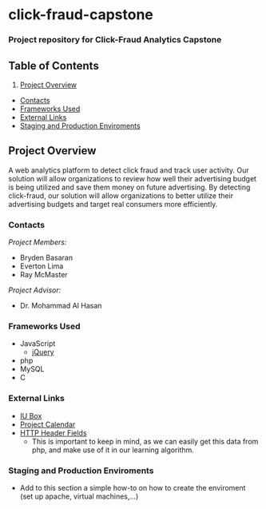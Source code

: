 click-fraud-capstone
====================

### Project repository for Click-Fraud Analytics Capstone

## Table of Contents
1. [Project Overview](#project-overview)
  * [Contacts](#contacts)
  * [Frameworks Used](#frameworks-used)
  * [External Links](#external-links)
  * [Staging and Production Enviroments](#staging-and-production-enviroments)


## Project Overview
A web analytics platform to detect click fraud and track user activity. Our solution will allow organizations 
to review how well their advertising budget is being utilized and save them money on future advertising. By detecting click-fraud,
our solution will allow organizations to better utilize their advertising budgets and target real consumers more efficiently.


### Contacts
*Project Members:*   
- Bryden Basaran 
- Everton Lima 
- Ray McMaster

*Project Advisor:* 
- Dr. Mohammad Al Hasan

### Frameworks Used
- JavaScript
  * [jQuery](http://learn.jquery.com)
- php
- MySQL
- C

### External Links 
- [IU Box](https://iu.box.com/s/gcdnmju6k48psy6f6w5h)
- [Project Calendar](http://www.google.com/calendar/embed?src=krimzun.com_9q19bvjt1tr2qccdjo104849jc%40group.calendar.google.com&ctz=America/New_York)
- [HTTP Header Fields](http://en.wikipedia.org/wiki/List_of_HTTP_header_fields)
  * This is important to keep in mind, as we can easily get this data from php, and make use of it in our learning algorithm.

### Staging and Production Enviroments
- Add to this section a simple how-to on how to create the enviroment
(set up apache, virtual machines,...)

